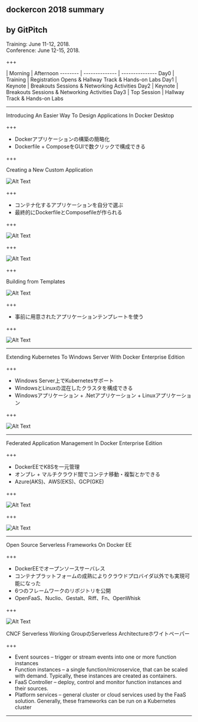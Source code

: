 ## dockercon 2018 summary


by GitPitch
---

Training: June 11-12, 2018.  
Conference: June 12-15, 2018.  

+++

| Morning | Afternoon
-------- | -------------- | ---------------
Day0 | Training | Registration Opens & Hallway Track & Hands-on Labs
Day1 | Keynote | Breakouts Sessions & Networking Activities
Day2 | Keynote | Breakouts Sessions & Networking Activities
Day3 | Top Session | Hallway Track & Hands-on Labs

---
Introducing An Easier Way To Design Applications In Docker Desktop


+++
* Dockerアプリケーションの構築の簡略化
* Dockerfile + ComposeをGUIで数クリックで構成できる

+++

Creating a New Custom Application

![Alt Text](https://i1.wp.com/blog.docker.com/wp-content/uploads/2018/06/13092428/app1.png?zoom=2&resize=280%2C208&ssl=1)

+++
* コンテナ化するアプリケーションを自分で選ぶ
* 最終的にDockerfileとComposefileが作られる

+++

![Alt Text](https://i2.wp.com/blog.docker.com/wp-content/uploads/2018/06/13092516/app2.png?resize=975%2C400&ssl=1)

+++

![Alt Text](https://i0.wp.com/blog.docker.com/wp-content/uploads/2018/06/13084748/image-files.png?resize=1000%2C372&ssl=1)

+++

Building from Templates

![Alt Text](https://i0.wp.com/blog.docker.com/wp-content/uploads/2018/06/13092759/app5.png?zoom=2&resize=284%2C208&ssl=1)

+++

* 事前に用意されたアプリケーションテンプレートを使う

+++

![Alt Text](https://i1.wp.com/blog.docker.com/wp-content/uploads/2018/06/13092818/app6.png?resize=975%2C311&ssl=1)

---
Extending Kubernetes To Windows Server With Docker Enterprise Edition


+++
* Windows Server上でKubernetesサポート
* WindowsとLinuxの混在したクラスタを構成できる
* Windowsアプリケーション + .Netアプリケーション + Linuxアプリケーション

+++

![Alt Text](https://i1.wp.com/blog.docker.com/wp-content/uploads/2018/06/13094639/win1.png?resize=816%2C545&ssl=1)

---
Federated Application Management In Docker Enterprise Edition

+++
* DockerEEでK8Sを一元管理
* オンプレ + マルチクラウド間でコンテナ移動・複製とかできる
* Azure(AKS)、AWS(EKS)、GCP(GKE)

+++

![Alt Text](https://i0.wp.com/blog.docker.com/wp-content/uploads/2018/06/13091244/fed11.png?resize=888%2C381&ssl=1)

+++

![Alt Text](https://i0.wp.com/blog.docker.com/wp-content/uploads/2018/06/13091403/fed4.png?resize=882%2C463&ssl=1)

---
Open Source Serverless Frameworks On Docker EE


+++
* DockerEEでオープンソースサーバレス
* コンテナプラットフォームの成熟によりクラウドプロバイダ以外でも実現可能になった
* 6つのフレームワークのリポジトリを公開
* OpenFaaS、Nuclio、Gestalt、Riff、Fn、OpenWhisk

+++

![Alt Text](https://i0.wp.com/blog.docker.com/wp-content/uploads/2018/06/14151242/ser1.png?resize=600%2C441&ssl=1)

CNCF Serverless Working GroupのServerless Architectureホワイトペーパー

+++

* Event sources – trigger or stream events into one or more function instances
* Function instances – a single function/microservice, that can be scaled with demand. Typically, these instances are created as containers.
* FaaS Controller – deploy, control and monitor function instances and their sources.
* Platform services – general cluster or cloud services used by the FaaS solution. Generally, these frameworks can be run on a Kubernetes cluster


---
